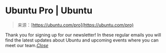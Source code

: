 <!--yml
category: 未分类
date: 2024-05-27 14:48:59
-->

# Ubuntu Pro | Ubuntu

> 来源：[https://ubuntu.com/pro](https://ubuntu.com/pro)

Thank you for signing up for our newsletter!
In these regular emails you will find the latest updates about Ubuntu and upcoming events where you can meet our team.[*Close*](#)